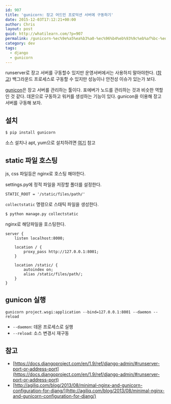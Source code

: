```yaml
---
id: 907
title: 'gunicorn: 장고 어드민 프로덕션 서버에 구동하기'
date: 2015-12-03T17:12:21+00:00
author: Chris
layout: post
guid: http://whatilearn.com/?p=907
permalink: /gunicorn-%ec%9e%a5%ea%b3%a0-%ec%96%b4%eb%93%9c%eb%af%bc-%ed%94%84%eb%a1%9c%eb%8d%95%ec%85%98-%ec%84%9c%eb%b2%84%ec%97%90-%ea%b5%ac%eb%8f%99%ed%95%98%ea%b8%b0/
category: dev
tags:
  - django
  - gunicorn
---
```

runserver로 장고 서버를 구동할수 있지만 운영서버에서는 사용하지 말아야한다. ([참고](https://docs.djangoproject.com/en/1.9/ref/django-admin/#runserver-port-or-address-port)) 백그라운드 프로세스로 구동할 수 있지만 성능이나 안전성 이슈가 있는가 보다.

[gunicon](http://gunicorn.org/)은 장고 서버를 관리하는 툴이다. 포에버가 노드를 관리하는 것과 비슷한 역할인 것 같다. 데몬으로 구동하고 워커를 생성하는 기능이 있다. gunicon을 이용해 장고 서버를 구동해 보자.

## 설치

```
$ pip install gunicorn
```

소스 설치나 apt, yum으로 설치하려면 [여기](http://docs.gunicorn.org/en/latest/install.html) 참고


## static 파일 호스팅

js, css 파일등은 nginx로 호스팅 해야한다. 

settings.py에 정적 파일을 저장할 폴더를 설정한다.

```
STATIC_ROOT = '/static/files/path/'
```

`collectstatic` 명령으로 스태틱 파일을 생성한다.

```
$ python manage.py collectstatic
```

nginx로 해당파일을 호스팅한다.

```
server {
    listen localhost:8000;

    location / {
        proxy_pass http://127.0.0.1:8001;
    }

    location /static/ {
        autoindex on;
        alias /static/files/path/;
    }
}
```


## gunicon 실행

```
gunicorn project.wsgi:application --bind=127.0.0.1:8001 --daemon --reload
```

* `--daemon`: 데몬 프로세스로 실행
* `--reload`: 소스 변경시 재구동 


## 참고

* [https://docs.djangoproject.com/en/1.9/ref/django-admin/#runserver-port-or-address-port](https://docs.djangoproject.com/en/1.9/ref/django-admin/#runserver-port-or-address-port)
* [http://agiliq.com/blog/2013/08/minimal-nginx-and-gunicorn-configuration-for-djang/](http://agiliq.com/blog/2013/08/minimal-nginx-and-gunicorn-configuration-for-djang/)
